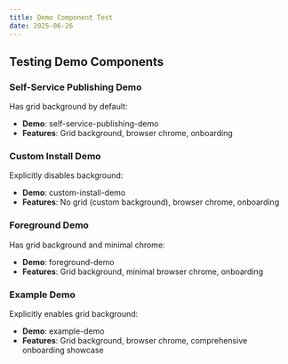 ```yaml
---
title: Demo Component Test
date: 2025-06-26
---
```


## Testing Demo Components

### Self-Service Publishing Demo
Has grid background by default:
- **Demo**: self-service-publishing-demo
- **Features**: Grid background, browser chrome, onboarding

### Custom Install Demo  
Explicitly disables background:
- **Demo**: custom-install-demo
- **Features**: No grid (custom background), browser chrome, onboarding

### Foreground Demo
Has grid background and minimal chrome:
- **Demo**: foreground-demo
- **Features**: Grid background, minimal browser chrome, onboarding

### Example Demo
Explicitly enables grid background:
- **Demo**: example-demo
- **Features**: Grid background, browser chrome, comprehensive onboarding showcase